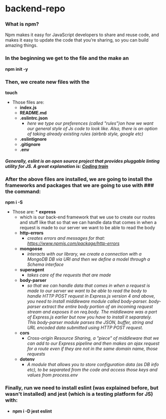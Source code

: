 # backend-repo
 ### What is npm?
Npm makes it easy for JavaScript developers to share and reuse code, and makes it easy to update the code that you’re sharing, so you can build amazing things.
 ### In the beginning we get to the file and the make an 
 **npm init -y**
 ### Then, we create new files with the 
 **touch**
   * Those files are:
     * **index.js**         
      * **README.md**
      * **.eslintrc.json**
        * *here we type our preferences (called "rules")on how we want our general                                                       style of Js code to look like. Also, there is an option of taking                                                             already existing rules (airbnb style, google etc)*
      * **.eslintignore**
      * **.gitignore**
      * **.env**
    
    
 ##### *Generally, eslint is an open source project that provides pluggable linting utility for JS. A great explanation is:  [Coding train](https://www.youtube.com/watch?v=clzTwZgMlqE)*
 ### After the above files are installed, we are going to install the frameworks and packages that we are going to use with ### the command: 
 **npm i -S**
   * Those are:
    * **express**                      
     * which is our back-end framework that we use to create our routes and stuff like that so that we can handle data that comes in when a request is made to our server we want to be able to read the body
     * **http-errors**                  
       * *creates errors and messages for that: https://www.npmjs.com/package/http-errors*
     * **mongoose**                     
       * *interacts with our library, we create a connection with a MongoDB DB via URI and then we define a model through a Schema interface*
     * **superagent**
       * *takes care of the requests that are made*
     * **body-parser**
       * *so that we can handle data that comes in when a request is made to our server we want                                         to be able to read the body to handle HTTP POST request in Express.js version 4 and                                           above, you need to install middleware module called body-parser. body-parser extract                                         the entire body portion of an incoming request stream and exposes it on req.body.                                             The middleware was a part of Express.js earlier but now you have to install it separately.                                   This body-parser module parses the JSON, buffer, string and URL encoded data submitted                                       using HTTP POST request.*
      * **cors**
         * *Cross-origin Resource Sharing, a "piece" of middleware that we can add to our Express                                         pipeline and then makes an ajax request for a route even if they are not in the same                                         domain name, those requests*
      * **dotenv**
         * *A module that allows you to store configuration data (as DB info etc), to be separated                                       from the code and access those keys and values from process.env*
 ### Finally, run we need to install eslint (was explained before, but wasn't installed) and jest (which is a testing platform for JS) with:
 * **npm i -D jest eslint**
  
